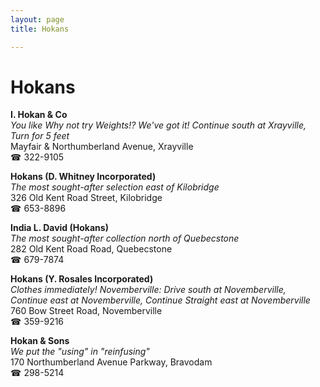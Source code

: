 ```yaml
---
layout: page 
title: Hokans

---
```



# Hokans


 **I. Hokan & Co**  
_You like Why not try Weights!? We've got it! 
Continue south at Xrayville, Turn for 5 feet_  
Mayfair & Northumberland Avenue, Xrayville  
☎ 322-9105

**Hokans (D. Whitney Incorporated)**  
_The most sought-after selection east of Kilobridge_  
326 Old Kent Road Street, Kilobridge  
☎ 653-8896

**India L. David (Hokans)**  
_The most sought-after collection north of Quebecstone_  
282 Old Kent Road Road, Quebecstone  
☎ 679-7874

**Hokans (Y. Rosales Incorporated)**  
_Clothes immediately! 
Novemberville: Drive south at Novemberville, Continue east at Novemberville, Continue Straight east at Novemberville_  
760 Bow Street Road, Novemberville  
☎ 359-9216

**Hokan & Sons**  
_We put the "using" in "reinfusing"_  
170 Northumberland Avenue Parkway, Bravodam  
☎ 298-5214

